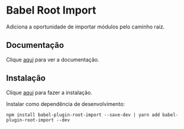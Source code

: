 # Babel Root Import

Adiciona a oportunidade de importar módulos pelo caminho raiz.

## Documentação

Clique [aqui](https://github.com/entwicklerstube/babel-plugin-root-import) para ver a documentação.

## Instalação

Clique [aqui](https://www.npmjs.com/package/babel-plugin-root-import) para fazer a instalação.

Instalar como dependência de desenvolvimento:

```
npm install babel-plugin-root-import --save-dev | yarn add babel-plugin-root-import --dev
```
